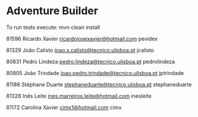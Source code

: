 ﻿# Adventure Builder

To run tests execute: mvn clean install

81596 Ricardo Xavier ricardojosexavier@hotmail.com pevidex 
 
81329 João Calisto joao.s.calisto@tecnico.ulisboa.pt jcalisto

80831 Pedro Lindeza pedro.lindeza@tecnico.ulisboa.pt pedrolindeza

80805 João Trindade joao.pedro.trindade@tecnico.ulisboa.pt jptrindade

81186 Stéphane Duarte stephaneduarte@tecnico.ulisboa.pt stephaneduarte

81328 Inês Leite ines.marreiros.leite@hotmail.com inesleite

81172 Carolina Xavier cimx1@hotmail.com cimx

